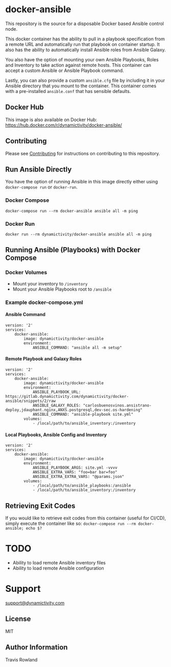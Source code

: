 # docker-ansible
This repository is the source for a disposable Docker based Ansible control node.

This docker container has the ability to pull in a playbook specification from a remote URL and automatically run that playbook on container startup. It also has the ability to automatically install Ansible roles from Ansible Galaxy.

You also have the option of mounting your own Ansible Playbooks, Roles and Inventory to take action against remote hosts. This container can accept a custom Ansible or Ansible Playbook command.

Lastly, you can also provide a custom `ansible.cfg` file by including it in your Ansible directory that you mount to the container. This container comes with a pre-installed `ansible.conf` that has sensible defaults.

## Docker Hub
This image is also available on Docker Hub: https://hub.docker.com/r/dynamictivity/docker-ansible/

## Contributing
Please see [Contributing](CONTRIBUTING.md) for instructions on contributing to this repository.

## Run Ansible Directly
You have the option of running Ansible in this image directly either using `docker-compose run` or `docker-run`.

### Docker Compose
```
docker-compose run --rm docker-ansible ansible all -m ping
```

### Docker Run
```
docker run --rm dynamictivity/docker-ansible ansible all -m ping
```

## Running Ansible (Playbooks) with Docker Compose

### Docker Volumes
 - Mount your inventory to `/inventory`
 - Mount your Ansible Playbooks root to `/ansible`

### Example docker-compose.yml
#### Ansible Command
```
version: '2'
services:
    docker-ansible:
        image: dynamictivity/docker-ansible
        environment:
            ANSIBLE_COMMAND: "ansible all -m setup"
```

#### Remote Playbook and Galaxy Roles
```
version: '2'
services:
    docker-ansible:
        image: dynamictivity/docker-ansible
        environment:
            ANSIBLE_PLAYBOOK_URL: https://gitlab.dynamictivity.com/dynamictivity/docker-ansible/snippets/2/raw
            ANSIBLE_GALAXY_ROLES: "carlosbuenosvinos.ansistrano-deploy,jdauphant.nginx,ANXS.postgresql,dev-sec.os-hardening"
            ANSIBLE_COMMAND: "ansible-playbook site.yml"
        volumes:
            - /local/path/to/ansible_inventory:/inventory
```

#### Local Playbooks, Ansible Config and Inventory
```
version: '2'
services:
    docker-ansible:
        image: dynamictivity/docker-ansible
        environment:
            ANSIBLE_PLAYBOOK_ARGS: site.yml -vvvv
            ANSIBLE_EXTRA_VARS: "foo=bar bar=foo"
            ANSIBLE_EXTRA_EXTRA_VARS: "@params.json"
        volumes:
            - /local/path/to/ansible_playbooks:/ansible
            - /local/path/to/ansible_inventory:/inventory
```

## Retrieving Exit Codes
If you would like to retrieve exit codes from this container (useful for CI/CD), simply execute the container like so: `docker-compose run --rm docker-ansible; echo $?`

# TODO
- Ability to load remote Ansible inventory files
- Ability to load remote Ansible configuration

# Support
support@dynamictivity.com

License
-------
MIT

Author Information
------------------
Travis Rowland
